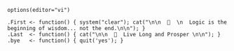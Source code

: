   
    options(editor="vi")
    
    .First <- function() { system("clear"); cat("\n\n  🖖  \n  Logic is the beginning of wisdom... not the end.\n\n"); }
    .Last  <- function() { cat("\n\n  🖖  Live Long and Prosper \n\n"); }
    .bye   <- function() { quit('yes'); }

